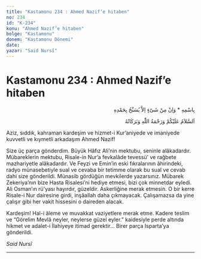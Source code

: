 ```yaml
---
title: "Kastamonu 234 : Ahmed Nazif’e hitaben"
no: 234
id: "K-234"
konu: "Ahmed Nazif’e hitaben"
bolge: "Kastamonu"
donem: "Kastamonu Dönemi"
date: 
yazar: "Said Nursî"
---
```


# Kastamonu 234 : Ahmed Nazif’e hitaben

<p class="arabic" dir="rtl" title="Meal: “O’nun adıyla” * “Hiçbir şey yoktur ki O'nu hamd ile tesbih etmesin” [İsrâ Suresi, 17:44]">بِاسْمِهِ * وَاِنْ مِنْ شَىْءٍ اِلاَّ يُسَبِّحُ بِحَمْدِهِ</p>

<p class="arabic" dir="rtl" title="Meal: “Allah’ın selâmı, rahmeti ve bereketleri, üzerinize olsun.”">اَلسَّلاَمُ عَلَيْكُمْ وَرَحْمَةُ اللّٰهِ وَبَرَكَاتُهُ</p>

Aziz, sıddık, kahraman kardeşim ve hizmet-i Kur’aniyede ve imaniyede kuvvetli ve kıymetli arkadaşım Ahmed Nazif!

Size üç parça gönderdim. Büyük Hâfız Ali’nin mektubu, seninle alâkadardır. Mübareklerin mektubu, Risale-in Nur’a fevkalâde tevessü’ ve rağbete mazhariyetle alâkadardır. Ve Feyzi ve Emin’in eski fıkralarının âhirindeki, radyo münasebetiyle sual ve cevaba bir tetimme olarak bu sual ve cevab dahi size gönderildi. Münasib gördüğün mevkilerde yazarsınız. Mübarek Zekeriya’nın bize Hasta Risalesi’ni hediye etmesi, bizi çok minnetdar eyledi. Ali Osman’ın rü’yası hayırdır, güzeldir. Askerliğine merak etmesin. O bir kerre Risale-i Nur dairesine girdi, inşâallah daha çıkmayacak. Çalışamazsa da yine çalışır gibi her vakit hissesini o daireden alacak.

Kardeşim! Hal-i âleme ve muvakkat vaziyetlere merak etme. Kadere teslim ve “Görelim Mevlâ neyler, neylerse güzel eyler.” kaidesiyle perde altında hikmet ve adalet-i İlahiyeye itimad gerektir... Birer parça Isparta’ya gönderildi.

*Said Nursî*

***
